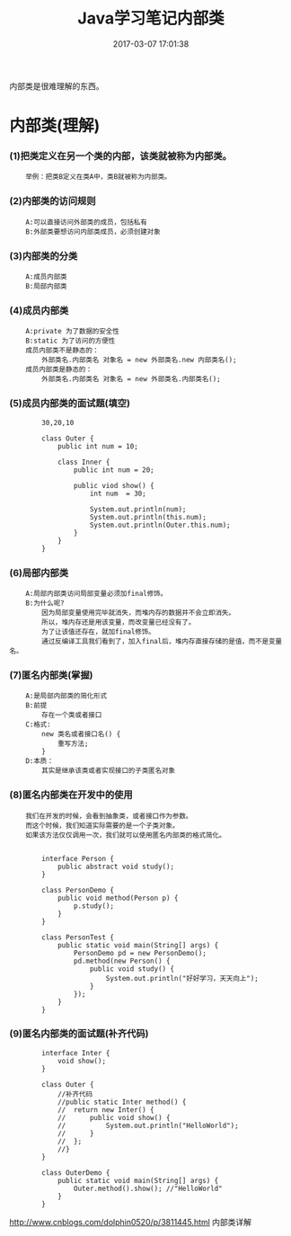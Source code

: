 ﻿---
title: Java学习笔记内部类
date: 2017-03-07 17:01:38
tags:
- Java基础
toc: true
---
内部类是很难理解的东西。
<!--more-->
# 内部类(理解)
### (1)把类定义在另一个类的内部，该类就被称为内部类。
		举例：把类B定义在类A中，类B就被称为内部类。
### (2)内部类的访问规则
		A:可以直接访问外部类的成员，包括私有
		B:外部类要想访问内部类成员，必须创建对象
### (3)内部类的分类
		A:成员内部类
		B:局部内部类
### (4)成员内部类
		A:private 为了数据的安全性
		B:static 为了访问的方便性
		成员内部类不是静态的：
			外部类名.内部类名 对象名 = new 外部类名.new 内部类名();
		成员内部类是静态的：
			外部类名.内部类名 对象名 = new 外部类名.内部类名();
### (5)成员内部类的面试题(填空)
```
		30,20,10
		
		class Outer {
			public int num = 10;
			
			class Inner {
				public int num = 20;
				
				public viod show() {
					int num  = 30;
					
					System.out.println(num);
					System.out.println(this.num);
					System.out.println(Outer.this.num);
				}
			}
		}
```
### (6)局部内部类
		A:局部内部类访问局部变量必须加final修饰。
		B:为什么呢?
			因为局部变量使用完毕就消失，而堆内存的数据并不会立即消失。
			所以，堆内存还是用该变量，而改变量已经没有了。
			为了让该值还存在，就加final修饰。
			通过反编译工具我们看到了，加入final后，堆内存直接存储的是值，而不是变量名。
### (7)匿名内部类(掌握)
		A:是局部内部类的简化形式
		B:前提
			存在一个类或者接口
		C:格式:
			new 类名或者接口名() {
				重写方法;
			}
		D:本质：
			其实是继承该类或者实现接口的子类匿名对象
### (8)匿名内部类在开发中的使用
		我们在开发的时候，会看到抽象类，或者接口作为参数。
		而这个时候，我们知道实际需要的是一个子类对象。
		如果该方法仅仅调用一次，我们就可以使用匿名内部类的格式简化。
```
		
		interface Person {
			public abstract void study();
		}
		
		class PersonDemo {
			public void method(Person p) {
				p.study();
			}
		}
		
		class PersonTest {
			public static void main(String[] args) {
				PersonDemo pd = new PersonDemo();
				pd.method(new Person() {
					public void study() {
						System.out.println("好好学习，天天向上");
					}
				});
			}
		}
```	
### (9)匿名内部类的面试题(补齐代码)
```
		interface Inter {
			void show();
		}
		
		class Outer {
			//补齐代码
			//public static Inter method() {
			//	return new Inter() {
			//		public void show() {
			//			System.out.println("HelloWorld");
			//		}	
			//	};
			//}
		}
		
		class OuterDemo {
			public static void main(String[] args) {
				Outer.method().show(); //"HelloWorld"
			}
		}
```
http://www.cnblogs.com/dolphin0520/p/3811445.html
内部类详解